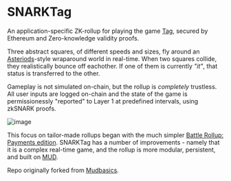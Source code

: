 # SNARKTag

An application-specific ZK-rollup for playing the game [Tag](https://en.wikipedia.org/wiki/Tag_(game)), secured by Ethereum and Zero-knowledge validity proofs.

Three abstract squares, of different speeds and sizes, fly around an [Asteriods](https://en.wikipedia.org/wiki/Asteroids_(video_game))-style wraparound world in real-time. When two squares collide, they realistically bounce off eachother. If one of them is currently _"it"_, that status is transferred to the other.

Gameplay is not simulated on-chain, but the rollup is _completely_ trustless. All user inputs are logged on-chain and the state of the game is permissionessly "reported" to Layer 1 at predefined intervals, using zkSNARK proofs.

![image](https://user-images.githubusercontent.com/29184158/207866750-da84aa5e-85a0-4a74-877d-e6454bfa5eec.png)

This focus on tailor-made rollups began with the much simpler [Battle Rollup: Payments edition](https://github.com/fraserdscott/battle-rollup). SNARKTag has a number of improvements - namely that it is a complex real-time game, and the rollup is more modular, persistent, and built on [MUD](https://mud.dev/).

Repo originally forked from [Mudbasics](https://github.com/latticexyz/mudbasics).
